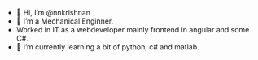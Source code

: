 - 👋 Hi, I’m @nnkrishnan
- 👀 I’m a Mechanical Enginner.
- Worked in IT as a webdeveloper mainly frontend in angular and some C#.
- 🌱 I’m currently learning a bit of python, c# and matlab.
